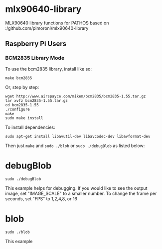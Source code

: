 # mlx90640-library
MLX90640 library functions for PATHOS based on :/github.com/pimoroni/mlx90640-library


## Raspberry Pi Users

### BCM2835 Library Mode

To use the bcm2835 library, install like so:


```text
make bcm2835
```

Or, step by step:

```text
wget http://www.airspayce.com/mikem/bcm2835/bcm2835-1.55.tar.gz
tar xvfz bcm2835-1.55.tar.gz
cd bcm2835-1.55
./configure
make
sudo make install
```

To install dependencies:

```text
sudo apt-get install libavutil-dev libavcodec-dev libavformat-dev
```

Then just `make` and `sudo ./blob` or  `sudo ./debugBlob` as listed below:

# debugBlob

```
sudo ./debugBlob
```

This example helps for debugging.
If you would like to see the output image, set "IMAGE_SCALE" to a smaller number.
To change the frame per seconds, set "FPS" to 1,2,4,8, or 16




# blob

```
sudo ./blob
```

This example 
